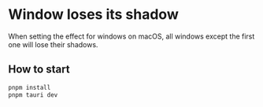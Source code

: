 # Window loses its shadow

When setting the effect for windows on macOS, all windows except the first one will lose their shadows.

## How to start

```bash
pnpm install
pnpm tauri dev
```

